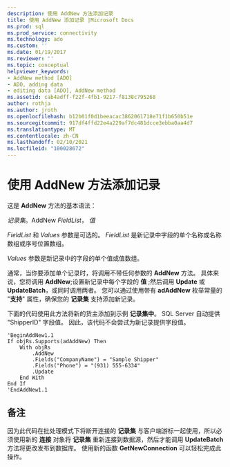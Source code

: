 ```yaml
---
description: 使用 AddNew 方法添加记录
title: 使用 AddNew 添加记录 |Microsoft Docs
ms.prod: sql
ms.prod_service: connectivity
ms.technology: ado
ms.custom: ''
ms.date: 01/19/2017
ms.reviewer: ''
ms.topic: conceptual
helpviewer_keywords:
- AddNew method [ADO]
- ADO, adding data
- editing data [ADO], AddNew method
ms.assetid: cab4adff-f22f-4fb1-9217-f8138c795268
author: rothja
ms.author: jroth
ms.openlocfilehash: b12b01f0d1beeacac3862061718e71f1b650b51e
ms.sourcegitcommit: 917df4ffd22e4a229af7dc481dcce3ebba0aa4d7
ms.translationtype: MT
ms.contentlocale: zh-CN
ms.lasthandoff: 02/10/2021
ms.locfileid: "100028672"
---
```

# <a name="adding-records-using-addnew-method"></a>使用 AddNew 方法添加记录
这是 **AddNew** 方法的基本语法：

 *记录集*。AddNew *FieldList*， *值*

 *FieldList* 和 *Values* 参数是可选的。 *FieldList* 是新记录中字段的单个名称或名称数组或序号位置数组。

 *Values* 参数是新记录中的字段的单个值或值数组。

 通常，当你要添加单个记录时，将调用不带任何参数的 **AddNew** 方法。 具体来说，您将调用 **AddNew**;设置新记录中每个字段的 **值** ;然后调用 **Update** 或 **UpdateBatch**，或同时调用两者。 您可以通过使用带有 **adAddNew** 枚举常量的 "**支持**" 属性，确保您的 **记录集** 支持添加新记录。

 下面的代码使用此方法将新的货主添加到示例 **记录集中**。 SQL Server 自动提供 "ShipperID" 字段值。 因此，该代码不会尝试为新记录提供字段值。

```
'BeginAddNew1.1
If objRs.Supports(adAddNew) Then
    With objRs
        .AddNew
        .Fields("CompanyName") = "Sample Shipper"
        .Fields("Phone") = "(931) 555-6334"
        .Update
    End With
End If
'EndAddNew1.1
```

## <a name="remarks"></a>备注
 因为此代码在批处理模式下将断开连接的 **记录集** 与客户端游标一起使用，所以必须使用新的 **连接** 对象将 **记录集** 重新连接到数据源，然后才能调用 **UpdateBatch** 方法将更改发布到数据库。 使用新的函数 **GetNewConnection** 可以轻松完成此操作。
